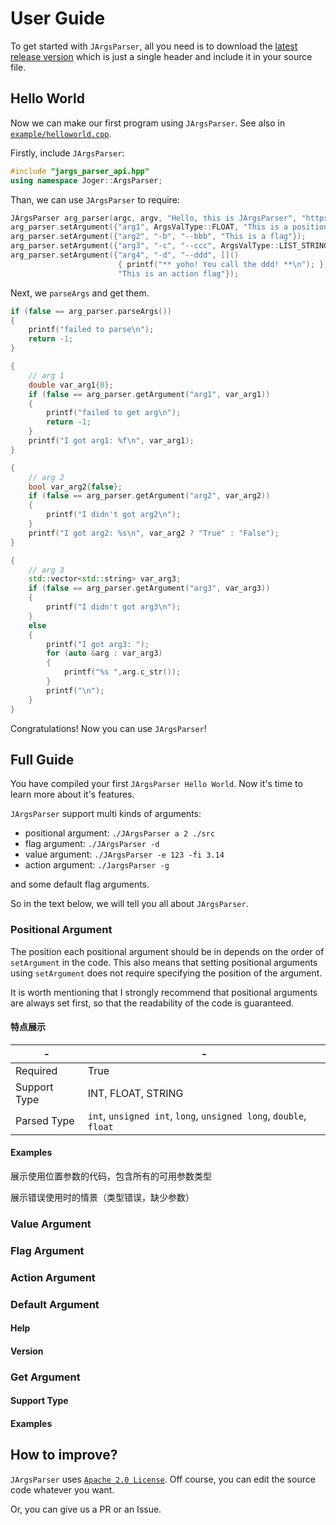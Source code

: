 # User Guide

To get started with `JArgsParser`, all you need is to download the [latest release version](../interface/jargs_parser_api.hpp) which is just a single header and include it in your source file.

## Hello World

Now we can make our first program using `JArgsParser`. See also in [`example/helloworld.cpp`](../example/helloworld.cpp).

Firstly, include `JArgsParser`:

```c++
#include "jargs_parser_api.hpp"
using namespace Joger::ArgsParser;
```

Than, we can use `JArgsParser` to require:

```c++
JArgsParser arg_parser(argc, argv, "Hello, this is JArgsParser", "https://github.com/ZhengqiaoWang/JArgsParser", "V0.0.2");
arg_parser.setArgument({"arg1", ArgsValType::FLOAT, "This is a positional arg"});
arg_parser.setArgument({"arg2", "-b", "--bbb", "This is a flag"});
arg_parser.setArgument({"arg3", "-c", "--ccc", ArgsValType::LIST_STRING, "This is a value arg", false});
arg_parser.setArgument({"arg4", "-d", "--ddd", []()
                        { printf("** yoho! You call the ddd! **\n"); },
                        "This is an action flag"});
```

Next, we `parseArgs` and get them.

```c++
if (false == arg_parser.parseArgs())
{
    printf("failed to parse\n");
    return -1;
}

{
    // arg 1
    double var_arg1{0};
    if (false == arg_parser.getArgument("arg1", var_arg1))
    {
        printf("failed to get arg\n");
        return -1;
    }
    printf("I got arg1: %f\n", var_arg1);
}

{
    // arg 2
    bool var_arg2{false};
    if (false == arg_parser.getArgument("arg2", var_arg2))
    {
        printf("I didn't got arg2\n");
    }
    printf("I got arg2: %s\n", var_arg2 ? "True" : "False");
}

{
    // arg 3
    std::vector<std::string> var_arg3;
    if (false == arg_parser.getArgument("arg3", var_arg3))
    {
        printf("I didn't got arg3\n");
    }
    else
    {
        printf("I got arg3: ");
        for (auto &arg : var_arg3)
        {
            printf("%s ",arg.c_str());
        }
        printf("\n");
    }
}
```

Congratulations! Now you can use `JArgsParser`!

## Full Guide

You have compiled your first `JArgsParser Hello World`. Now it's time to learn more about it's features.

`JArgsParser` support multi kinds of arguments:

- positional argument: `./JArgsParser a 2 ./src`
- flag argument: `./JArgsParser -d`
- value argument: `./JArgsParser -e 123 -fi 3.14`
- action argument: `./JargsParser -g`

and some default flag arguments.

So in the text below, we will tell you all about `JArgsParser`.

### Positional Argument

The position each positional argument should be in depends on the order of `setArgument` in the code. This also means that setting positional arguments using `setArgument` does not require specifying the position of the argument.

It is worth mentioning that I strongly recommend that positional arguments are always set first, so that the readability of the code is guaranteed.

#### 特点展示

| - | - |
| --- | --- |
| Required | True |
| Support Type | INT, FLOAT, STRING |
| Parsed Type | `int`, `unsigned int`, `long`, `unsigned long`, `double`, `float` |

#### Examples

展示使用位置参数的代码，包含所有的可用参数类型

展示错误使用时的情景（类型错误，缺少参数）

### Value Argument



### Flag Argument

### Action Argument

### Default Argument

#### Help

#### Version

### Get Argument

#### Support Type

#### Examples

## How to improve?

`JArgsParser` uses [`Apache 2.0 License`](../license). Off course, you can edit the source code whatever you want.

Or, you can give us a PR or an Issue.
